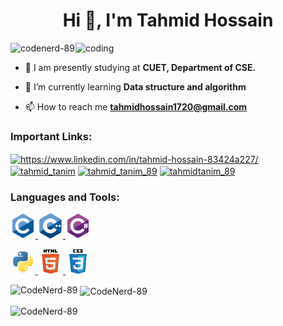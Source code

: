 <h1 align="center">Hi 👋, I'm Tahmid Hossain</h1>
<img align="right" alt="coding" width="400" src="https://encrypted-tbn0.gstatic.com/images?q=tbn:ANd9GcTJsKZVppBhshJBN6_RHp9luylwz4eQO4I8Tg&s">
<p align="left"> <img src="https://komarev.com/ghpvc/?username=codenerd-89&label=Profile%20views&color=0e75b6&style=flat" alt="codenerd-89" /> </p>

- 🏫 I am presently studying at **CUET, Department of CSE.**

- 🌱 I’m currently learning **Data structure and algorithm**

- 📫 How to reach me **tahmidhossain1720@gmail.com**

<h3 align="left">Important Links:</h3>
<p align="left">
   <a href="https://www.linkedin.com/in/tahmid-hossain-83424a227/" target="blank"><img align="center" src="https://raw.githubusercontent.com/rahuldkjain/github-profile-readme-generator/master/src/images/icons/Social/linked-in-alt.svg" alt="https://www.linkedin.com/in/tahmid-hossain-83424a227/" height="30" width="40" /></a>
   <a href="https://www.codechef.com/users/tahmid_tanim" target="blank"><img align="center" src="https://cdn.jsdelivr.net/npm/simple-icons@3.1.0/icons/codechef.svg" alt="tahmid_tanim" height="30" width="40" /></a>
   <a href="https://codeforces.com/profile/tahmid_tanim_89" target="blank"><img align="center" src="https://raw.githubusercontent.com/rahuldkjain/github-profile-readme-generator/master/src/images/icons/Social/codeforces.svg" alt="tahmid_tanim_89" height="30" width="40" /></a>
   <a href="https://www.leetcode.com/tahmidtanim_89" target="blank"><img align="center" src="https://raw.githubusercontent.com/rahuldkjain/github-profile-readme-generator/master/src/images/icons/Social/leet-code.svg" alt="tahmidtanim_89" height="30" width="40" /></a>
</p>
<h3 align="left">Languages and Tools:</h3>
<p align="left"> <a href="https://www.cprogramming.com/" target="_blank" rel="noreferrer"> <img src="https://raw.githubusercontent.com/devicons/devicon/master/icons/c/c-original.svg" alt="c" width="40" height="40"/> </a> <a href="https://www.w3schools.com/cpp/" target="_blank" rel="noreferrer"> <img src="https://raw.githubusercontent.com/devicons/devicon/master/icons/cplusplus/cplusplus-original.svg" alt="cplusplus" width="40" height="40"/> </a> <a href="https://www.w3schools.com/cs/" target="_blank" rel="noreferrer"> <img src="https://raw.githubusercontent.com/devicons/devicon/master/icons/csharp/csharp-original.svg" alt="csharp" width="40" height="40"/> </a> 

<a href="https://www.python.org" target="_blank" rel="noreferrer"> <img src="https://raw.githubusercontent.com/devicons/devicon/master/icons/python/python-original.svg" alt="python" width="40" height="40"/> </a>
<a href="https://www.w3.org/html/" target="_blank" rel="noreferrer"> <img src="https://raw.githubusercontent.com/devicons/devicon/master/icons/html5/html5-original-wordmark.svg" alt="html5" width="40" height="40"/> </a>
<a href="https://www.w3schools.com/css/" target="_blank" rel="noreferrer"> <img src="https://raw.githubusercontent.com/devicons/devicon/master/icons/css3/css3-original-wordmark.svg" alt="css3" width="40" height="40"/> </a> 
</p>
<p><img align="left" src="https://github-readme-stats.vercel.app/api/top-langs?username=CodeNerd-89&show_icons=true&locale=en&layout=compact" alt="CodeNerd-89" /></p>
<p>&nbsp;<img align="center" src="https://github-readme-stats.vercel.app/api?username=codenerd-89&show_icons=true&locale=en" alt="CodeNerd-89" /></p>
<p><img align="center" src="https://github-readme-streak-stats.herokuapp.com/?user=CodeNerd-89&" alt="CodeNerd-89" /></p>
